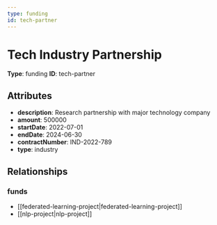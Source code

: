 ```yaml
---
type: funding
id: tech-partner
---
```


# Tech Industry Partnership

**Type**: funding
**ID**: tech-partner

## Attributes

- **description**: Research partnership with major technology company
- **amount**: 500000
- **startDate**: 2022-07-01
- **endDate**: 2024-06-30
- **contractNumber**: IND-2022-789
- **type**: industry

## Relationships

### funds

- [[federated-learning-project|federated-learning-project]]
- [[nlp-project|nlp-project]]

